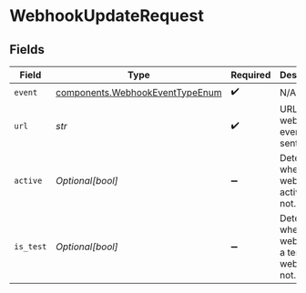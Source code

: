 # WebhookUpdateRequest


## Fields

| Field                                                                              | Type                                                                               | Required                                                                           | Description                                                                        |
| ---------------------------------------------------------------------------------- | ---------------------------------------------------------------------------------- | ---------------------------------------------------------------------------------- | ---------------------------------------------------------------------------------- |
| `event`                                                                            | [components.WebhookEventTypeEnum](../../models/components/webhookeventtypeenum.md) | :heavy_check_mark:                                                                 | N/A                                                                                |
| `url`                                                                              | *str*                                                                              | :heavy_check_mark:                                                                 | URL webhook events are sent to.                                                    |
| `active`                                                                           | *Optional[bool]*                                                                   | :heavy_minus_sign:                                                                 | Determines whether the webhook is active or not.                                   |
| `is_test`                                                                          | *Optional[bool]*                                                                   | :heavy_minus_sign:                                                                 | Determines whether the webhook is a test webhook or not.                           |